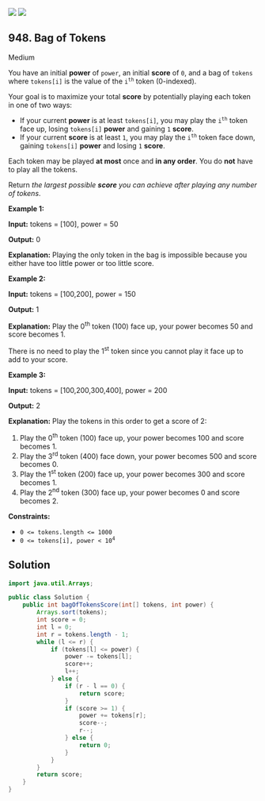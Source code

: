 [![](https://img.shields.io/github/stars/javadev/LeetCode-in-Java?label=Stars&style=flat-square)](https://github.com/javadev/LeetCode-in-Java)
[![](https://img.shields.io/github/forks/javadev/LeetCode-in-Java?label=Fork%20me%20on%20GitHub%20&style=flat-square)](https://github.com/javadev/LeetCode-in-Java/fork)

## 948\. Bag of Tokens

Medium

You have an initial **power** of `power`, an initial **score** of `0`, and a bag of `tokens` where `tokens[i]` is the value of the <code>i<sup>th</sup></code> token (0-indexed).

Your goal is to maximize your total **score** by potentially playing each token in one of two ways:

*   If your current **power** is at least `tokens[i]`, you may play the <code>i<sup>th</sup></code> token face up, losing `tokens[i]` **power** and gaining `1` **score**.
*   If your current **score** is at least `1`, you may play the <code>i<sup>th</sup></code> token face down, gaining `tokens[i]` **power** and losing `1` **score**.

Each token may be played **at most** once and **in any order**. You do **not** have to play all the tokens.

Return _the largest possible **score** you can achieve after playing any number of tokens_.

**Example 1:**

**Input:** tokens = [100], power = 50

**Output:** 0

**Explanation:** Playing the only token in the bag is impossible because you either have too little power or too little score.

**Example 2:**

**Input:** tokens = [100,200], power = 150

**Output:** 1

**Explanation:** Play the 0<sup>th</sup> token (100) face up, your power becomes 50 and score becomes 1. 

There is no need to play the 1<sup>st</sup> token since you cannot play it face up to add to your score.

**Example 3:**

**Input:** tokens = [100,200,300,400], power = 200

**Output:** 2

**Explanation:** Play the tokens in this order to get a score of 2: 
1. Play the 0<sup>th</sup> token (100) face up, your power becomes 100 and score becomes 1. 
2. Play the 3<sup>rd</sup> token (400) face down, your power becomes 500 and score becomes 0. 
3. Play the 1<sup>st</sup> token (200) face up, your power becomes 300 and score becomes 1. 
4. Play the 2<sup>nd</sup> token (300) face up, your power becomes 0 and score becomes 2.

**Constraints:**

*   `0 <= tokens.length <= 1000`
*   <code>0 <= tokens[i], power < 10<sup>4</sup></code>

## Solution

```java
import java.util.Arrays;

public class Solution {
    public int bagOfTokensScore(int[] tokens, int power) {
        Arrays.sort(tokens);
        int score = 0;
        int l = 0;
        int r = tokens.length - 1;
        while (l <= r) {
            if (tokens[l] <= power) {
                power -= tokens[l];
                score++;
                l++;
            } else {
                if (r - l == 0) {
                    return score;
                }
                if (score >= 1) {
                    power += tokens[r];
                    score--;
                    r--;
                } else {
                    return 0;
                }
            }
        }
        return score;
    }
}
```